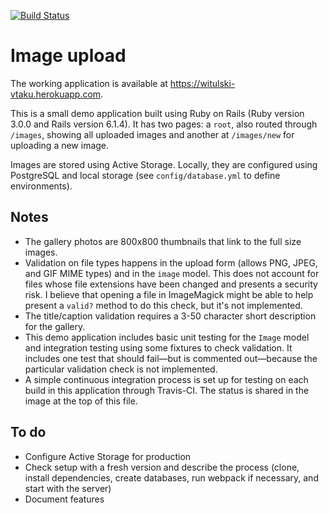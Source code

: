 [![Build Status](https://travis-ci.com/cjwit/images.svg?branch=main)](https://travis-ci.com/cjwit/images)

# Image upload

The working application is available at <https://witulski-vtaku.herokuapp.com>.

This is a small demo application built using Ruby on Rails (Ruby version 3.0.0 and Rails version 6.1.4). It has two pages: a `root`, also routed through `/images`, showing all uploaded images and another at `/images/new` for uploading a new image.

Images are stored using Active Storage. Locally, they are configured using PostgreSQL and local storage (see `config/database.yml` to define environments).

## Notes

* The gallery photos are 800x800 thumbnails that link to the full size images.
* Validation on file types happens in the upload form (allows PNG, JPEG, and GIF MIME types) and in the `image` model. This does not account for files whose file extensions have been changed and presents a security risk. I believe that opening a file in ImageMagick might be able to help present a `valid?` method to do this check, but it's not implemented.
* The title/caption validation requires a 3-50 character short description for the gallery.
* This demo application includes basic unit testing for the `Image` model and integration testing using some fixtures to check validation. It includes one test that should fail—but is commented out—because the particular validation check is not implemented.
* A simple continuous integration process is set up for testing on each build in this application through Travis-CI. The status is shared in the image at the top of this file.

## To do

* Configure Active Storage for production
* Check setup with a fresh version and describe the process (clone, install dependencies, create databases, run webpack if necessary, and start with the server)
* Document features
